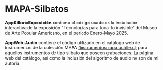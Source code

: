 # MAPA-Silbatos

**AppSilbatoExposición** contiene el código usado en la instalación interactiva de la exposición "Tecnologías para tocar lo invisible" del Museo de Arte Popular Americano, en el periodo Enero-Mayo 2025.

**AppWeb-Audio** contiene el código utilizado en el catálogo web de instrumentos de la colección MAPA [(instrumentosmapa.uchile.cl)](https://instrumentosmapa.uchile.cl/) para aquellos instrumentos de tipo silbato que poseen grabaciones. La página web del catálogo, así como la inclusión del algoritmo de audio no son de mi autoría. 
